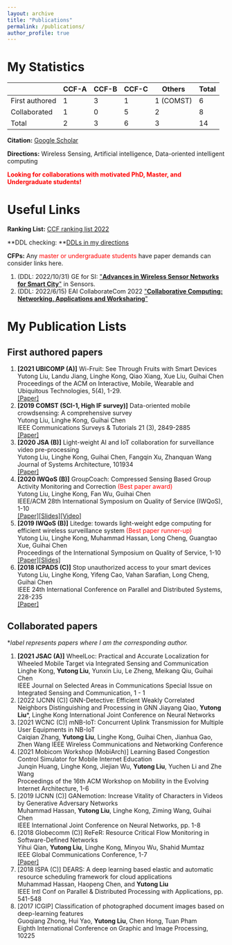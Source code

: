 ```yaml
---
layout: archive
title: "Publications"
permalink: /publications/
author_profile: true
---
```


# My Statistics

|                | CCF-A | CCF-B | CCF-C | Others    | Total |
| -------------- | ----- | ----- | ----- | --------- | ----- |
| First authored | 1     | 3     | 1     | 1 (COMST) | 6     |
| Collaborated   | 1     | 0     | 5     | 2         | 8     |
| Total          | 2     | 3     | 6     | 3         | 14    |

**Citation:** [Google Scholar](https://scholar.google.com/citations?user=k34dE-gAAAAJ&hl=en)

**Directions:** Wireless Sensing, Artificial intelligence, Data-oriented intelligent computing

<font color=red>**Looking for collaborations with motivated PhD, Master, and Undergraduate students!**</font>

# Useful Links

**Ranking List:** [CCF ranking list 2022](https://isabelleliu630.github.io/files/list.pdf)

**DDL checking: **[DDLs in my directions](https://isabelleliu630.github.io/conf-deadlines/)

**CFPs:** Any <font color=red>master or undergraduate students</font> have paper demands can consider links here.

1. (DDL: 2022/10/31) GE for SI: ["**Advances in Wireless Sensor Networks for Smart City**"](https://www.mdpi.com/journal/sensors/special_issues/WSN_smart_city) in Sensors.
2. (DDL: 2022/6/15) EAI CollaborateCom 2022 ["**Collaborative Computing: Networking, Applications and Worksharing**"](https://collaboratecom.eai-conferences.org/2022/)

# My Publication Lists

First authored papers
------

1. **\[2021 UBICOMP (A)\]** Wi-Fruit: See Through Fruits with Smart Devices   
    Yutong Liu, Landu Jiang, Linghe Kong, Qiao Xiang, Xue Liu, Guihai Chen  
    Proceedings of the ACM on Interactive, Mobile, Wearable and Ubiquitous Technologies, 5(4), 1-29.   
    [\[Paper\]](https://dl.acm.org/doi/pdf/10.1145/3494971)
3. **\[2019 COMST (SCI-1, High IF survey)\]** Data-oriented mobile crowdsensing: A comprehensive survey   
    Yutong Liu, Linghe Kong, Guihai Chen  
    IEEE Communications Surveys & Tutorials 21 (3), 2849-2885    
    [\[Paper\]](https://isabelleliu630.github.io/files/comst.pdf)
4. **\[2020 JSA (B)\]** Light-weight AI and IoT collaboration for surveillance video pre-processing    
    Yutong Liu, Linghe Kong, Guihai Chen, Fangqin Xu, Zhanquan Wang    
    Journal of Systems Architecture, 101934    
    [\[Paper\]](https://isabelleliu630.github.io/files/jsa.pdf)
5. **\[2020 IWQoS (B)\]** GroupCoach: Compressed Sensing Based Group Activity Monitoring and Correction <font color=red>(Best paper award)  </font>  
    Yutong Liu, Linghe Kong, Fan Wu, Guihai Chen   
    IEEE/ACM 28th International Symposium on Quality of Service (IWQoS), 1-10  
    [\[Paper\]](https://isabelleliu630.github.io/files/GroupCoach.pdf)[\[Slides\]](https://isabelleliu630.github.io/files/GroupCoach_PPT.pdf)[\[Video\]](https://isabelleliu630.github.io/files/GroupCoach_video.mp4)
6. **\[2019 IWQoS (B)\]** Litedge: towards light-weight edge computing for efficient wireless surveillance system <font color=red>(Best paper runner-up)  </font>  
    Yutong Liu, Linghe Kong, Muhammad Hassan, Long Cheng, Guangtao Xue, Guihai Chen  
    Proceedings of the International Symposium on Quality of Service, 1-10   
    [\[Paper\]](https://isabelleliu630.github.io/files/IWQoS2019.pdf)[\[Slides\]](https://isabelleliu630.github.io/files/litedge_PPT.pdf)
7. **\[2018 ICPADS (C)\]** Stop unauthorized access to your smart devices     
    Yutong Liu, Linghe Kong, Yifeng Cao, Vahan Sarafian, Long Cheng, Guihai Chen  
    IEEE 24th International Conference on Parallel and Distributed Systems, 228-235  
    [\[Paper\]](https://isabelleliu630.github.io/files/icpads.pdf)

Collaborated papers
------
**label represents papers where I am the corresponding author.*

1. **\[2021 JSAC (A)\]** WheelLoc: Practical and Accurate Localization for Wheeled Mobile Target via Integrated Sensing and Communication   
    Linghe Kong, **Yutong Liu**, Yunxin Liu, Le Zheng, Meikang Qiu, Guihai Chen  
    IEEE Journal on Selected Areas in Communications Special Issue on Integrated Sensing and Communication, 1 - 1   
2. [2022 IJCNN (C)] GNN-Detective: Efficient Weakly Correlated Neighbors Distinguishing and Processing in GNN
    Jiayang Qiao, **Yutong Liu***, Linghe Kong
    International Joint Conference on Neural Networks
2. \[2021 WCNC (C)\] mNB-IoT: Concurrent Uplink Transmission for Multiple User Equipments in NB-IoT   
    Caiqian Zhang, **Yutong Liu**, Linghe Kong, Guihai Chen, Jianhua Gao, Zhen Wang
    IEEE Wireless Communications and Networking Conference   
3. \[2021 Mobicom Workshop (MobiArch)\] Learning Based Congestion Control Simulator for Mobile Internet Education   
    Junqin Huang, Linghe Kong, Jiejian Wu, **Yutong Liu**, Yuchen Li and Zhe Wang  
    Proceedings of the 16th ACM Workshop on Mobility in the Evolving Internet Architecture, 1-6
4. \[2019 IJCNN (C)\] GANemotion: Increase Vitality of Characters in Videos by Generative Adversary Networks   
    Muhammad Hassan, **Yutong Liu**, Linghe Kong, Ziming Wang, Guihai Chen  
    IEEE International Joint Conference on Neural Networks, pp. 1-8
5. \[2018 Globecomm (C)\] ReFeR: Resource Critical Flow Monitoring in Software-Defined Networks    
     Yihui Qian, **Yutong Liu**, Linghe Kong, Minyou Wu, Shahid Mumtaz    
     IEEE Global Communications Conference, 1-7   
     [\[Paper\]](https://isabelleliu630.github.io/files/globecomm.pdf)
6. \[2018 ISPA (C)\] DEARS: A deep learning based elastic and automatic resource scheduling framework for cloud applications   
     Muhammad Hassan, Haopeng Chen,  and **Yutong Liu**  
     IEEE Intl Conf on Parallel & Distributed Processing with Applications, pp. 541-548
7. \[2017 ICGIP\] Classification of photographed document images based on deep-learning features    
     Guoqiang Zhong, Hui Yao, **Yutong Liu**, Chen Hong, Tuan Pham   
     Eighth International Conference on Graphic and Image Processing, 10225

